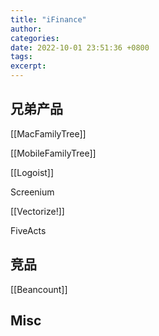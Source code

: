 ```yaml
---
title: "iFinance"
author: 
categories: 
date: 2022-10-01 23:51:36 +0800
tags: 
excerpt: 
---
```





## 兄弟产品

[[MacFamilyTree]]

[[MobileFamilyTree]]

[[Logoist]]

Screenium

[[Vectorize!]]

FiveActs




## 竞品


[[Beancount]]



## Misc




